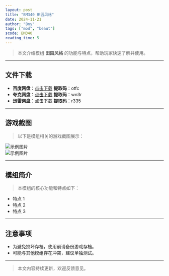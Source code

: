```yaml
---
layout: post
title: "BM340 田园风格"
date: 2024-11-21
author: "Bny"
tags: ["mod", "beaut"]
scode: BM340
reading_time: 5
---
```


> 本文介绍模组 **田园风格** 的功能与特点，帮助玩家快速了解并使用。

---





## 文件下载
- **百度网盘**：[点击下载](https://pan.baidu.com/s/1DNiFXwJu2y68v2DsBWXnbA?pwd=otfc)  **提取码**：otfc  
- **夸克网盘**：[点击下载](https://pan.quark.cn/s/8cb22c0d548d?pwd=wn3r)  **提取码**：wn3r  
- **迅雷网盘**：[点击下载](https://pan.xunlei.com/s/VOCCbV2QFBSWOyjQkONBEQm7A1?pwd=r335)  **提取码**：r335  

---

## 游戏截图
> 以下是模组相关的游戏截图展示：

![示例图片](https://example.com/screenshot1.jpg)  
![示例图片](https://example.com/screenshot2.jpg)

---

## 模组简介
> 本模组的核心功能和特点如下：
- 特点 1
- 特点 2
- 特点 3

---

## 注意事项
- 为避免损坏存档，使用前请备份游戏存档。
- 可能与其他模组存在冲突，建议单独测试。

---

> 本文内容持续更新，欢迎反馈意见。
